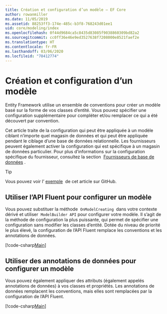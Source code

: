 ```yaml
---
title: Création et configuration d’un modèle – EF Core
author: rowanmiller
ms.date: 11/05/2019
ms.assetid: 88253ff3-174e-485c-b3f8-768243d01ee1
uid: core/modeling/index
ms.openlocfilehash: 0f44d9684ca5c8435d83085f9038860309bd82a2
ms.sourcegitcommit: cc0ff36e46e9ed3527638f7208000e8521faef2e
ms.translationtype: HT
ms.contentlocale: fr-FR
ms.lasthandoff: 03/06/2020
ms.locfileid: "78412774"
---
```

# <a name="creating-and-configuring-a-model"></a>Création et configuration d’un modèle

Entity Framework utilise un ensemble de conventions pour créer un modèle basé sur la forme de vos classes d’entité. Vous pouvez spécifier une configuration supplémentaire pour compléter et/ou remplacer ce qui a été découvert par convention.

Cet article traite de la configuration qui peut être appliquée à un modèle ciblant n’importe quel magasin de données et qui peut être appliquée pendant le ciblage d’une base de données relationnelle. Les fournisseurs peuvent également activer la configuration qui est spécifique à un magasin de données particulier. Pour plus d’informations sur la configuration spécifique du fournisseur, consultez la section  [Fournisseurs de base de données](../providers/index.md) .

> [!TIP]  
> Vous pouvez voir l’ [exemple](https://github.com/dotnet/EntityFramework.Docs/tree/master/samples)  de cet article sur GitHub.

## <a name="use-fluent-api-to-configure-a-model"></a>Utiliser l’API Fluent pour configurer un modèle

Vous pouvez substituer la méthode  `OnModelCreating`  dans votre contexte dérivé et utiliser  `ModelBuilder API` pour configurer votre modèle. Il s’agit de la méthode de configuration la plus puissante, qui permet de spécifier une configuration sans modifier les classes d’entité. Dotée du niveau de priorité le plus élevé, la configuration de l’API Fluent remplace les conventions et les annotations de données.

[!code-csharp[Main](../../../samples/core/Modeling/FluentAPI/Required.cs?highlight=12-14)]

## <a name="use-data-annotations-to-configure-a-model"></a>Utiliser des annotations de données pour configurer un modèle

Vous pouvez également appliquer des attributs (également appelés annotations de données) à vos classes et propriétés. Les annotations de données remplacent les conventions, mais elles sont remplacées par la configuration de l’API Fluent.

[!code-csharp[Main](../../../samples/core/Modeling/DataAnnotations/Required.cs?highlight=15)]
